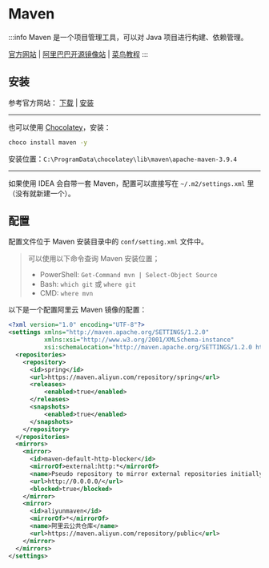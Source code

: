# Maven

:::info
Maven 是一个项目管理工具，可以对 Java 项目进行构建、依赖管理。

[官方网站](https://maven.apache.org/)
| [阿里巴巴开源镜像站](https://developer.aliyun.com/mirror/maven)
| [菜鸟教程](https://www.runoob.com/maven/maven-tutorial.html)
:::

## 安装

参考官方网站：
[下载](https://maven.apache.org/download.cgi)
| [安装](https://maven.apache.org/install.html)

----------

也可以使用 [Chocolatey](https://community.chocolatey.org/packages/maven)，安装：

```sh
choco install maven -y
```

安装位置：`C:\ProgramData\chocolatey\lib\maven\apache-maven-3.9.4`

----------

如果使用 IDEA 会自带一套 Maven，配置可以直接写在 `~/.m2/settings.xml` 里（没有就新建一个）。

## 配置

配置文件位于 Maven 安装目录中的 `conf/setting.xml` 文件中。


> 可以使用以下命令查询 Maven 安装位置；
> - PowerShell: `Get-Command mvn | Select-Object Source`
> - Bash: `which git` 或 `where git`
> - CMD:  `where mvn`

以下是一个配置阿里云 Maven 镜像的配置：

```xml title="setting.xml"
<?xml version="1.0" encoding="UTF-8"?>
<settings xmlns="http://maven.apache.org/SETTINGS/1.2.0"
          xmlns:xsi="http://www.w3.org/2001/XMLSchema-instance"
          xsi:schemaLocation="http://maven.apache.org/SETTINGS/1.2.0 https://maven.apache.org/xsd/settings-1.2.0.xsd">
  <repositories>
    <repository>
      <id>spring</id>
      <url>https://maven.aliyun.com/repository/spring</url>
      <releases>
          <enabled>true</enabled>
      </releases>
      <snapshots>
          <enabled>true</enabled>
      </snapshots>
    </repository>
  </repositories>
  <mirrors>
    <mirror>
      <id>maven-default-http-blocker</id>
      <mirrorOf>external:http:*</mirrorOf>
      <name>Pseudo repository to mirror external repositories initially using HTTP.</name>
      <url>http://0.0.0.0/</url>
      <blocked>true</blocked>
    </mirror>
    <mirror>
      <id>aliyunmaven</id>
      <mirrorOf>*</mirrorOf>
      <name>阿里云公共仓库</name>
      <url>https://maven.aliyun.com/repository/public</url>
    </mirror>
  </mirrors>
</settings>
```
